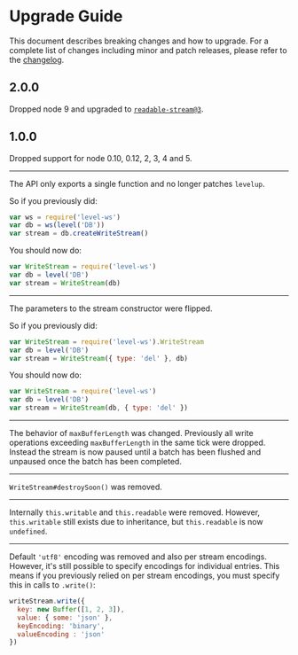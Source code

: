 # Upgrade Guide

This document describes breaking changes and how to upgrade. For a complete list of changes including minor and patch releases, please refer to the [changelog](CHANGELOG.md).

## 2.0.0

Dropped node 9 and upgraded to [`readable-stream@3`](https://github.com/nodejs/readable-stream#version-3xx).

## 1.0.0

Dropped support for node 0.10, 0.12, 2, 3, 4 and 5.

* * *

The API only exports a single function and no longer patches `levelup`.

So if you previously did:

```js
var ws = require('level-ws')
var db = ws(level('DB'))
var stream = db.createWriteStream()
```

You should now do:

```js
var WriteStream = require('level-ws')
var db = level('DB')
var stream = WriteStream(db)
```

* * *

The parameters to the stream constructor were flipped.

So if you previously did:

```js
var WriteStream = require('level-ws').WriteStream
var db = level('DB')
var stream = WriteStream({ type: 'del' }, db)
```

You should now do:

```js
var WriteStream = require('level-ws')
var db = level('DB')
var stream = WriteStream(db, { type: 'del' })
```

* * *

The behavior of `maxBufferLength` was changed. Previously all write operations exceeding `maxBufferLength` in the same tick were dropped. Instead the stream is now paused until a batch has been flushed and unpaused once the batch has been completed.

* * *

`WriteStream#destroySoon()` was removed.

* * *

Internally `this.writable` and `this.readable` were removed. However, `this.writable` still exists due to inheritance, but `this.readable` is now `undefined`.

* * *

Default `'utf8'` encoding was removed and also per stream encodings. However, it's still possible to specify encodings for individual entries. This means if you previously relied on per stream encodings, you must specify this in calls to `.write()`:

```js
writeStream.write({
  key: new Buffer([1, 2, 3]),
  value: { some: 'json' },
  keyEncoding: 'binary',
  valueEncoding : 'json'
})
```
